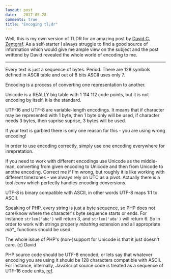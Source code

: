 ```yaml
---
layout: post
date:   2017-05-28
comments: true
title: "Encoging tl;dr"
---
```

Well, this is my own version of TLDR for an amazing post by [David C. Zentgraf](https://twitter.com/deceze). As a self-starter I always struggle to find a good source of information which would give me ample view on the subject and the post writtend by David revealed the whole world of encoding to me.

******

Every text is just a sequence of bytes. Period.
There are 128 symbols defined in ASCII table and out of 8 bits ASCII uses only 7.

Encoding is a process of converting one representation to another.

Unicode is a REALLY big table with 1 114 112 code points, but it is not encoding by itself, it is the standard.

UTF-16 and UTF-8 are variable-length encodings. It means that if character may be represented with 1 byte, then 1 byte only will be used, if character needs 3 bytes, then suprise suprise, 3 bytes will be used.

If your text is garbled there is only one reason for this - you are using wrong encoding!

In order to use encoding correctly, simply use one encoding everywhere for inrepretation.

If you need to work with different encodings use Unicode as the middle-man, converting from given encoding to Unicode and then from Unicode to anothe encoding. Correct me if I'm wrong, but roughly it is like working with different timezones - we always rely on UTC as a pivot. Actually there is a tool _iconv_ which perfectly handles encoding conversions.

UTF-8 is binary compatible with ASCII, in other words UTF-8 maps 1:1 to ASCII.

Speaking of PHP, every string is just a byte sequence, so PHP does not care/know where the character's byte sequence starts or ends. For instance `strlen('abc')` will return 3, and `strlen('абв')` will return 6. So in order to work with strings properly _mbstring_ extension and all appropriate _mb_*_ functions should be used.

The whole issue of PHP's (non-)support for Unicode is that it just doesn't care. (c) David

PHP source code should be UTF-8 encoded, or lets say that whatever encoding you are using it should be 128 characters compatible with ASCII. For instance, internally, JavaScript source code is treated as a sequence of UTF-16 code units, [ref](http://speakingjs.com/es5/ch24.html).





